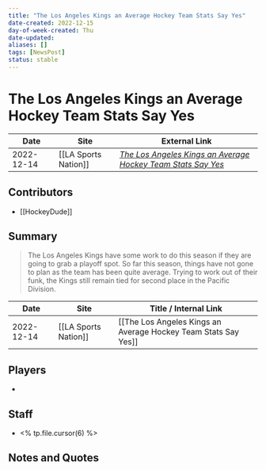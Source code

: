 ```yaml
---
title: "The Los Angeles Kings an Average Hockey Team Stats Say Yes"
date-created: 2022-12-15
day-of-week-created: Thu
date-updated: 
aliases: []
tags: [NewsPost]
status: stable
---
```


# The Los Angeles Kings an Average Hockey Team Stats Say Yes

| Date       | Site                 | External Link                                                                                                                                                      |
| ---------- | -------------------- | ------------------------------------------------------------------------------------------------------------------------------------------------------------------ |
| 2022-12-14 | [[LA Sports Nation]] | [*The Los Angeles Kings an Average Hockey Team Stats Say Yes*](https://laxsportsnation.com/2022/12/14/the-los-angeles-kings-an-average-hockey-team-stats-say-yes/) |

## Contributors
- [[HockeyDude]]

## Summary
> The Los Angeles Kings have some work to do this season if they are going to grab a playoff spot. So far this season, things have not gone to plan as the team has been quite average. Trying to work out of their funk, the Kings still remain tied for second place in the Pacific Division.

| Date       | Site                 | Title / Internal Link                                          |
| ---------- | -------------------- | -------------------------------------------------------------- |
| 2022-12-14 | [[LA Sports Nation]] | [[The Los Angeles Kings an Average Hockey Team Stats Say Yes]] |

## Players
- 

## Staff
- <% tp.file.cursor(6) %>

## Notes and Quotes

